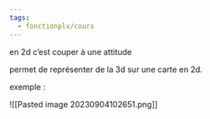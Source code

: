 ```yaml
---
tags:
  - fonctionplv/cours
---
```

en 2d c’est couper à une attitude 


permet de représenter de la 3d sur une carte en 2d.

exemple :


![[Pasted image 20230904102651.png]]


